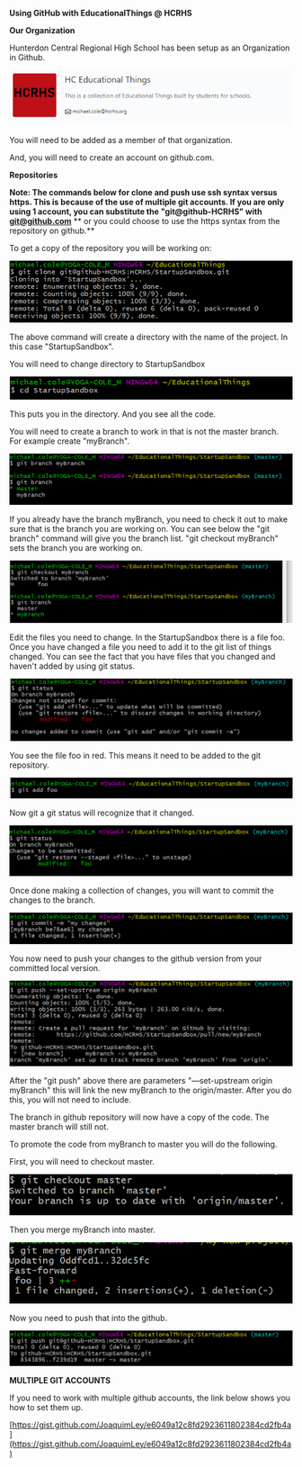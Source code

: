 **Using GitHub with EducationalThings @ HCRHS**

**Our Organization**

Hunterdon Central Regional High School has been setup as an Organization in Github.

 ![](images/OrgImage.png)

You will need to be added as a member of that organization.

And, you will need to create an account on github.com.



**Repositories**

**Note:  The commands below for clone and push use ssh syntax versus https.  This is because of the use of multiple git accounts.  If you are only using 1 account, you can substitute the &quot;git@github-HCRHS&quot; with** [**git@github.com**](mailto:git@github.com) ** or you could choose to use the https syntax from the repository on github.**

To get a copy of the repository you will be working on:

  ![](images/CloneImage.png)

The above command will create a directory with the name of the project.  In this case &quot;StartupSandbox&quot;.

You will need to change directory to StartupSandbox

 ![](images/cdImage.png)

This puts you in the directory.  And you see all the code.

You will need to create a branch to work in that is not the master branch.  For example create &quot;myBranch&quot;.

 ![](images/BranchImage.png)

If you already have the branch myBranch, you need to check it out to make sure that is the branch you are working on.  You can see below the &quot;git branch&quot; command will give you the branch list.  &quot;git checkout myBranch&quot; sets the branch you are working on.

 ![](images/CheckoutImage.png)

Edit the files you need to change.  In the StartupSandbox there is a file foo.   Once you have changed a file you need to add it to the git list of things changed.  You can see the fact that you have files that you changed and haven&#39;t added by using git status.

 ![](images/StatusImage.png)

You see the file foo in red.  This means it need to be added to the git repository.

 ![](images/AddImage.png)

Now git a git status will recognize that it changed.

 ![](images/Status2Image.png)

Once done making a collection of changes, you will want to commit the changes to the branch.

 ![](images/CommitImage.png)

You now need to push your changes to the github version from your committed local version.

 ![](images/PushImage.png)

After the &quot;git push&quot; above there are parameters &quot;—set-upstream origin myBranch&quot;  this will link the new myBranch to the origin/master.  After you do this, you will not need to include.

The branch in github repository will now have a copy of the code.  The master branch will still not.

To promote the code from myBranch to master you will do the following.

First, you will need to checkout master.

 ![](images/Checkout2Image.png)

Then you merge myBranch into master.

 ![](images/MergeImage.png)
 

Now you need to push that into the github.

 ![](images/Push2Image.png)

**MULTIPLE GIT ACCOUNTS**

If you need to work with multiple github accounts, the link below shows you how to set them up.

[https://gist.github.com/JoaquimLey/e6049a12c8fd2923611802384cd2fb4a](https://gist.github.com/JoaquimLey/e6049a12c8fd2923611802384cd2fb4a)